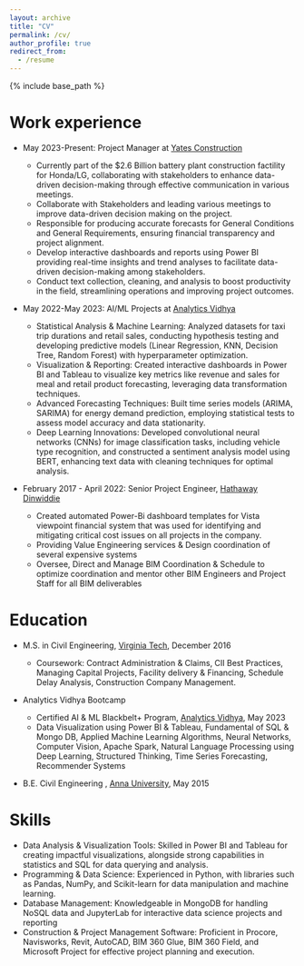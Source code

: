 ```yaml
---
layout: archive
title: "CV"
permalink: /cv/
author_profile: true
redirect_from:
  - /resume
---
```


{% include base_path %}

Work experience
======
* May 2023-Present: Project Manager at [Yates Construction](https://www.wgyates.com/)
  * Currently part of the $2.6 Billion battery plant construction factility for Honda/LG, collaborating with stakeholders to enhance data-driven decision-making through effective communication in various meetings.
  * Collaborate with Stakeholders and leading various meetings to improve data-driven decision making on the project.
  * Responsible for producing accurate forecasts for General Conditions and General Requirements, ensuring financial transparency and project alignment.
  * Develop interactive dashboards and reports using Power BI providing real-time insights and trend analyses to facilitate data-driven decision-making among stakeholders.
  * Conduct text collection, cleaning, and analysis to boost productivity in the field, streamlining operations and improving project outcomes.
 
* May 2022-May 2023: AI/ML Projects at [Analytics Vidhya](https://www.analyticsvidhya.com/bbplus?utm_source=newhomepage)
  * Statistical Analysis & Machine Learning: Analyzed datasets for taxi trip durations and retail sales, conducting hypothesis testing and developing predictive models (Linear Regression, KNN, Decision Tree, Random Forest) with hyperparameter optimization.
  * Visualization & Reporting: Created interactive dashboards in Power BI and Tableau to visualize key metrics like revenue and sales for meal and retail product forecasting, leveraging data transformation techniques.
  * Advanced Forecasting Techniques: Built time series models (ARIMA, SARIMA) for energy demand prediction, employing statistical tests to assess model accuracy and data stationarity.
  * Deep Learning Innovations: Developed convolutional neural networks (CNNs) for image classification tasks, including vehicle type recognition, and constructed a sentiment analysis model using BERT, enhancing text data with cleaning techniques for optimal analysis.

* February 2017 - April 2022: Senior Project Engineer, [Hathaway Dinwiddie](https://www.hathawaydinwiddie.com/)
  * Created automated Power-Bi dashboard templates for Vista viewpoint financial system that was used for identifying and mitigating critical cost issues on all projects in the company.
  * Providing Value Engineering services & Design coordination of several expensive systems
  * Oversee, Direct and Manage BIM Coordination & Schedule to optimize coordination and mentor other BIM Engineers and Project Staff for all BIM deliverables

Education
======
* M.S. in Civil Engineering, [Virginia Tech](https://www.vt.edu/academics/majors/construction-engineering-and-management.html), December 2016
  * Coursework: Contract Administration & Claims, CII Best Practices, Managing Capital Projects, Facility delivery & Financing, Schedule Delay Analysis, Construction Company Management.
    
* Analytics Vidhya Bootcamp
  * Certified AI & ML Blackbelt+ Program, [Analytics Vidhya](https://www.analyticsvidhya.com/bbplus?utm_source=newhomepage), May 2023
  * Data Visualization using Power BI & Tableau, Fundamental of SQL & Mongo DB, Applied Machine Learning Algorithms, Neural Networks, Computer Vision, Apache Spark, Natural Language Processing using Deep Learning, Structured Thinking, Time Series Forecasting, Recommender Systems
    
* B.E. Civil Engineering , [Anna University](https://civil.annauniv.edu/civil/index.php), May 2015

Skills
======
* Data Analysis & Visualization Tools: Skilled in Power BI and Tableau for creating impactful visualizations, alongside strong capabilities in statistics and SQL for data querying and analysis.
* Programming & Data Science: Experienced in Python, with libraries such as Pandas, NumPy, and Scikit-learn for data manipulation and machine learning.
* Database Management: Knowledgeable in MongoDB for handling NoSQL data and JupyterLab for interactive data science projects and reporting
* Construction & Project Management Software: Proficient in Procore, Navisworks, Revit, AutoCAD, BIM 360 Glue, BIM 360 Field, and Microsoft Project for effective project planning and execution.

